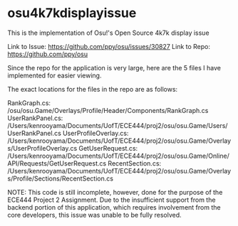 # osu4k7kdisplayissue
This is the implementation of Osu!'s Open Source 4k7k display issue

Link to Issue: https://github.com/ppy/osu/issues/30827
Link to Repo: https://github.com/ppy/osu

Since the repo for the application is very large, here are the 5 files I have implemented for easier viewing. 

The exact locations for the files in the repo are as follows:

RankGraph.cs: /osu/osu.Game/Overlays/Profile/Header/Components/RankGraph.cs
UserRankPanel.cs: /Users/kenrooyama/Documents/UofT/ECE444/proj2/osu/osu.Game/Users/UserRankPanel.cs
UserProfileOverlay.cs: /Users/kenrooyama/Documents/UofT/ECE444/proj2/osu/osu.Game/Overlays/UserProfileOverlay.cs
GetUserRequest.cs: /Users/kenrooyama/Documents/UofT/ECE444/proj2/osu/osu.Game/Online/API/Requests/GetUserRequest.cs
RecentSection.cs: /Users/kenrooyama/Documents/UofT/ECE444/proj2/osu/osu.Game/Overlays/Profile/Sections/RecentSection.cs

NOTE: This code is still incomplete, however, done for the purpose of the ECE444 Project 2 Assignment. 
Due to the insufficient support from the backend portion of this application, which requires involvement from the core developers, this issue was unable to be fully resolved. 
